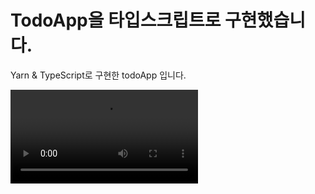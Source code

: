 # TodoApp을 타입스크립트로 구현했습니다.

Yarn & TypeScript로 구현한 todoApp 입니다.

<video src="https://user-images.githubusercontent.com/108254297/235657201-e80b0eac-c1b5-4ba0-a079-e9acb7f33cfe.mov" />
